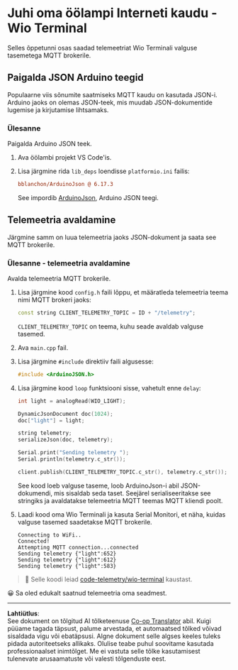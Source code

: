 <!--
CO_OP_TRANSLATOR_METADATA:
{
  "original_hash": "4bcc29fe2b65e56eada83d2476279227",
  "translation_date": "2025-10-11T11:20:10+00:00",
  "source_file": "1-getting-started/lessons/4-connect-internet/wio-terminal-telemetry.md",
  "language_code": "et"
}
-->
# Juhi oma öölampi Interneti kaudu - Wio Terminal

Selles õppetunni osas saadad telemeetriat Wio Terminali valguse tasemetega MQTT brokerile.

## Paigalda JSON Arduino teegid

Populaarne viis sõnumite saatmiseks MQTT kaudu on kasutada JSON-i. Arduino jaoks on olemas JSON-teek, mis muudab JSON-dokumentide lugemise ja kirjutamise lihtsamaks.

### Ülesanne

Paigalda Arduino JSON teek.

1. Ava öölambi projekt VS Code'is.

1. Lisa järgmine rida `lib_deps` loendisse `platformio.ini` failis:

    ```ini
    bblanchon/ArduinoJson @ 6.17.3
    ```

    See impordib [ArduinoJson](https://arduinojson.org), Arduino JSON teegi.

## Telemeetria avaldamine

Järgmine samm on luua telemeetria jaoks JSON-dokument ja saata see MQTT brokerile.

### Ülesanne - telemeetria avaldamine

Avalda telemeetria MQTT brokerile.

1. Lisa järgmine kood `config.h` faili lõppu, et määratleda telemeetria teema nimi MQTT brokeri jaoks:

    ```cpp
    const string CLIENT_TELEMETRY_TOPIC = ID + "/telemetry";
    ```

    `CLIENT_TELEMETRY_TOPIC` on teema, kuhu seade avaldab valguse tasemed.

1. Ava `main.cpp` fail.

1. Lisa järgmine `#include` direktiiv faili algusesse:

    ```cpp
    #include <ArduinoJSON.h>
    ```

1. Lisa järgmine kood `loop` funktsiooni sisse, vahetult enne `delay`:

    ```cpp
    int light = analogRead(WIO_LIGHT);

    DynamicJsonDocument doc(1024);
    doc["light"] = light;

    string telemetry;
    serializeJson(doc, telemetry);

    Serial.print("Sending telemetry ");
    Serial.println(telemetry.c_str());

    client.publish(CLIENT_TELEMETRY_TOPIC.c_str(), telemetry.c_str());
    ```

    See kood loeb valguse taseme, loob ArduinoJson-i abil JSON-dokumendi, mis sisaldab seda taset. Seejärel serialiseeritakse see stringiks ja avaldatakse telemeetria MQTT teemas MQTT kliendi poolt.

1. Laadi kood oma Wio Terminali ja kasuta Serial Monitori, et näha, kuidas valguse tasemed saadetakse MQTT brokerile.

    ```output
    Connecting to WiFi..
    Connected!
    Attempting MQTT connection...connected
    Sending telemetry {"light":652}
    Sending telemetry {"light":612}
    Sending telemetry {"light":583}
    ```

> 💁 Selle koodi leiad [code-telemetry/wio-terminal](../../../../../1-getting-started/lessons/4-connect-internet/code-telemetry/wio-terminal) kaustast.

😀 Sa oled edukalt saatnud telemeetria oma seadmest.

---

**Lahtiütlus**:  
See dokument on tõlgitud AI tõlketeenuse [Co-op Translator](https://github.com/Azure/co-op-translator) abil. Kuigi püüame tagada täpsust, palume arvestada, et automaatsed tõlked võivad sisaldada vigu või ebatäpsusi. Algne dokument selle algses keeles tuleks pidada autoriteetseks allikaks. Olulise teabe puhul soovitame kasutada professionaalset inimtõlget. Me ei vastuta selle tõlke kasutamisest tulenevate arusaamatuste või valesti tõlgenduste eest.